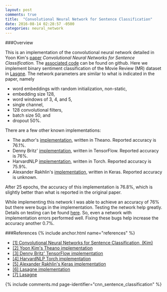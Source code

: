 ```yaml
---
layout: post
comments: true
title:  "Convolutional Neural Network for Sentence Classification"
date: 2016-08-14 02:28:57 -0500
categories: neural_network
---
```



###Overview

This is an implementation of the convolutional neural network detailed
in Yoon Kim's [paper][ref] *Convolutional Neural Networks for Sentence
Classification.* The [associated code][chewning_code] can be found on
github. Here we implement binary sentiment classification of the Movie
Review (MR) dataset in [Lasgne][ref]. The network parameters are similar
to what is indicated in the paper, namely
 
* word embeddings with random initialization, non-static,
* embedding size 128,
* word windows of 3, 4, and 5,
* single channel,
* 128 convolutional filters,
* batch size 50, and
* dropout 50%.

There are a few other known implementations:

* The author's [implementation][ref], written in Theano. Reported accuracy is 76.1%.
* Denny Britz' [implementation][ref], written in TensorFlow. Reported accuracy is 76%.
* HarvardNLP [implementation][ref], written in Torch. Reported accuracy is 75.9%.
* Alexander Rakhlin's [implementation][ref], written in Keras. Reported accuracy is unknown.

After 25 epochs, the accuracy of this implementation is 76.8%, which is slightly better than
what is reported in the original paper.

While implementing this network I was able to achieve an accuracy of 76% but there were bugs
in the implementation. Testing the network help greatly. Details on testing can be found
[here][cnn_nlp]. So, even a network with implementation errors performed well. Fixing these
bugs help increase the accuracy another 0.7%. 

###References {% include anchor.html name="references" %} 
* [[1] Convolutional Neural Networks for Sentence Classification, (Kim)][kim]
* [[2] Yoon Kim's Theano implementation][kim_code]
* [[3] Denny Britz' TensorFlow implementation][britz_code]
* [[4] HarvardNLP Torch implementation][harvard_code]
* [[5] Alexander Rakhlin's Keras implementation][rakhlin_code]
* [[6] Lasagne implementation][chewning_code]
* [[7] Lasagne][lasagne]

{% include comments.md page-identifier="cnn_sentence_classification" %} 

[kim]: http://arxiv.org/abs/1408.5882
[kim_code]: https://github.com/yoonkim/CNN_sentence
[britz_code]: https://github.com/dennybritz/cnn-text-classification-tf
[harvard_code]: https://github.com/harvardnlp/sent-conv-torch
[rakhlin_code]: https://github.com/alexander-rakhlin/CNN-for-Sentence-Classification-in-Keras
[chewning_code]: https://github.com/init-random/neural_nlp/tree/master/sentence_classification
[lasagne]: http://lasagne.readthedocs.io/ 
[cnn_nlp]: /neural_network/2016/07/25/CNN_NLP.html
[ref]: #references

